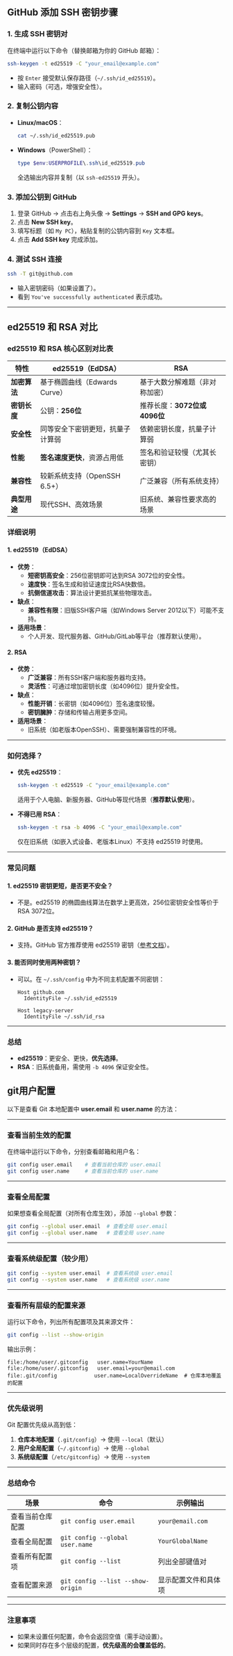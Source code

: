 ## **GitHub 添加 SSH 密钥步骤**

### **1. 生成 SSH 密钥对**
在终端中运行以下命令（替换邮箱为你的 GitHub 邮箱）：
```bash
ssh-keygen -t ed25519 -C "your_email@example.com"
```
- 按 `Enter` 接受默认保存路径（`~/.ssh/id_ed25519`）。
- 输入密码（可选，增强安全性）。

### **2. 复制公钥内容**
- **Linux/macOS**：
  ```bash
  cat ~/.ssh/id_ed25519.pub
  ```
- **Windows**（PowerShell）：
  ```powershell
  type $env:USERPROFILE\.ssh\id_ed25519.pub
  ```
  全选输出内容并复制（以 `ssh-ed25519` 开头）。

### **3. 添加公钥到 GitHub**
1. 登录 GitHub → 点击右上角头像 → **Settings** → **SSH and GPG keys**。
2. 点击 **New SSH key**。
3. 填写标题（如 `My PC`），粘贴复制的公钥内容到 `Key` 文本框。
4. 点击 **Add SSH key** 完成添加。

### **4. 测试 SSH 连接**
```bash
ssh -T git@github.com
```
- 输入密钥密码（如果设置了）。
- 看到 `You've successfully authenticated` 表示成功。


---

## **ed25519 和 RSA 对比**
### **ed25519 和 RSA 核心区别对比表**
| 特性                | ed25519（EdDSA）              | RSA                           |
|---------------------|-------------------------------|-------------------------------|
| **加密算法**         | 基于椭圆曲线（Edwards Curve） | 基于大数分解难题（非对称加密）|
| **密钥长度**         | 公钥：**256位**               | 推荐长度：**3072位或4096位**  |
| **安全性**           | 同等安全下密钥更短，抗量子计算弱 | 依赖密钥长度，抗量子计算弱    |
| **性能**             | **签名速度更快**，资源占用低   | 签名和验证较慢（尤其长密钥）  |
| **兼容性**           | 较新系统支持（OpenSSH 6.5+）  | 广泛兼容（所有系统支持）      |
| **典型用途**         | 现代SSH、高效场景             | 旧系统、兼容性要求高的场景    |


### **详细说明**
#### 1. **ed25519（EdDSA）**
- **优势**：
  - **短密钥高安全**：256位密钥即可达到RSA 3072位的安全性。
  - **速度快**：签名生成和验证速度比RSA快数倍。
  - **抗侧信道攻击**：算法设计更抵抗某些物理攻击。
- **缺点**：
  - **兼容性有限**：旧版SSH客户端（如Windows Server 2012以下）可能不支持。
- **适用场景**：
  - 个人开发、现代服务器、GitHub/GitLab等平台（推荐默认使用）。

#### 2. **RSA**
- **优势**：
  - **广泛兼容**：所有SSH客户端和服务器均支持。
  - **灵活性**：可通过增加密钥长度（如4096位）提升安全性。
- **缺点**：
  - **性能开销**：长密钥（如4096位）签名速度较慢。
  - **密钥臃肿**：存储和传输占用更多空间。
- **适用场景**：
  - 旧系统（如老版本OpenSSH）、需要强制兼容性的环境。

---

### **如何选择？**
- **优先 ed25519**：
  ```bash
  ssh-keygen -t ed25519 -C "your_email@example.com"
  ```
  适用于个人电脑、新服务器、GitHub等现代场景（**推荐默认使用**）。

- **不得已用 RSA**：
  ```bash
  ssh-keygen -t rsa -b 4096 -C "your_email@example.com"
  ```
  仅在旧系统（如嵌入式设备、老版本Linux）不支持 ed25519 时使用。

---

### **常见问题**
#### 1. **ed25519 密钥更短，是否更不安全？**
- 不是。ed25519 的椭圆曲线算法在数学上更高效，256位密钥安全性等价于RSA 3072位。

#### 2. **GitHub 是否支持 ed25519？**
- 支持。GitHub 官方推荐使用 ed25519 密钥（[参考文档](https://docs.github.com/en/authentication/connecting-to-github-with-ssh/generating-a-new-ssh-key-and-adding-it-to-the-ssh-agent)）。

#### 3. **能否同时使用两种密钥？**
- 可以。在 `~/.ssh/config` 中为不同主机配置不同密钥：
  ```config
  Host github.com
    IdentityFile ~/.ssh/id_ed25519

  Host legacy-server
    IdentityFile ~/.ssh/id_rsa
  ```

---

### **总结**
- **ed25519**：更安全、更快，**优先选择**。
- **RSA**：旧系统备用，需使用 `-b 4096` 保证安全性。


## git用户配置
以下是查看 Git 本地配置中 **user.email** 和 **user.name** 的方法：

---

### **查看当前生效的配置**
在终端中运行以下命令，分别查看邮箱和用户名：
```bash
git config user.email    # 查看当前仓库的 user.email
git config user.name     # 查看当前仓库的 user.name
```

---

### **查看全局配置**
如果想查看全局配置（对所有仓库生效），添加 `--global` 参数：
```bash
git config --global user.email  # 查看全局 user.email
git config --global user.name   # 查看全局 user.name
```

---

### **查看系统级配置（较少用）**
```bash
git config --system user.email  # 查看系统级 user.email
git config --system user.name   # 查看系统级 user.name
```

---

### **查看所有层级的配置来源**
运行以下命令，列出所有配置项及其来源文件：
```bash
git config --list --show-origin
```
输出示例：
```
file:/home/user/.gitconfig   user.name=YourName
file:/home/user/.gitconfig   user.email=your@email.com
file:.git/config            user.name=LocalOverrideName  # 仓库本地覆盖的配置
```

---

### **优先级说明**
Git 配置优先级从高到低：
1. **仓库本地配置**（`.git/config`）→ 使用 `--local`（默认）
2. **用户全局配置**（`~/.gitconfig`）→ 使用 `--global`
3. **系统级配置**（`/etc/gitconfig`）→ 使用 `--system`

---

### **总结命令**
| 场景               | 命令                          | 示例输出                |
|--------------------|------------------------------|-------------------------|
| 查看当前仓库配置   | `git config user.email`       | `your@email.com`        |
| 查看全局配置       | `git config --global user.name` | `YourGlobalName`        |
| 查看所有配置项     | `git config --list`           | 列出全部键值对          |
| 查看配置来源       | `git config --list --show-origin` | 显示配置文件和具体项    |

---

### **注意事项**
- 如果未设置任何配置，命令会返回空值（需手动设置）。
- 如果同时存在多个层级的配置，**优先级高的会覆盖低的**。